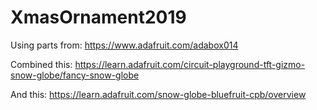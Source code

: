 # XmasOrnament2019

Using parts from:
https://www.adafruit.com/adabox014

Combined this:
https://learn.adafruit.com/circuit-playground-tft-gizmo-snow-globe/fancy-snow-globe

And this:
https://learn.adafruit.com/snow-globe-bluefruit-cpb/overview

